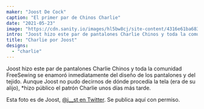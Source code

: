 ```yaml
---
maker: "Joost De Cock"
caption: "El primer par de Chinos Charlie"
date: "2021-05-23"
image: "https://cdn.sanity.io/images/hl5bw8cj/site-content/4316e61ba68384487d5e6c1f6c50c3fc935ebdcb-600x800.jpg"
intro: "Joost hizo este par de pantalones Charlie Chinos y toda la comunidad FreeSewing se enamoró inmediatamente del diseño de los pantalones y del tejido. Aunque Joost no pudo decirnos de dónde procedía la tela (era de su alijo), publicó el patrón Charlie unos días después."
title: "Charlie por Joost"
designs:
  - "charlie"
---
```



Joost hizo este par de pantalones Charlie Chinos y toda la comunidad FreeSewing se enamoró inmediatamente del diseño de los pantalones y del tejido. Aunque Joost no pudo decirnos de dónde procedía la tela (era de su alijo), *hizo público el patrón Charlie unos días más tarde.

Esta foto es de Joost, [@j__st en Twitter](https://twitter.com/j__st). Se publica aquí con permiso.


